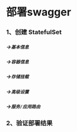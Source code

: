 # 部署swagger

### 1、创建 StatefulSet

##### ->`基本信息`

##### ->`容器信息`

##### ->`存储挂载`

##### ->`高级设置`

##### ->`服务/应用路由`

### 2、验证部署结果
